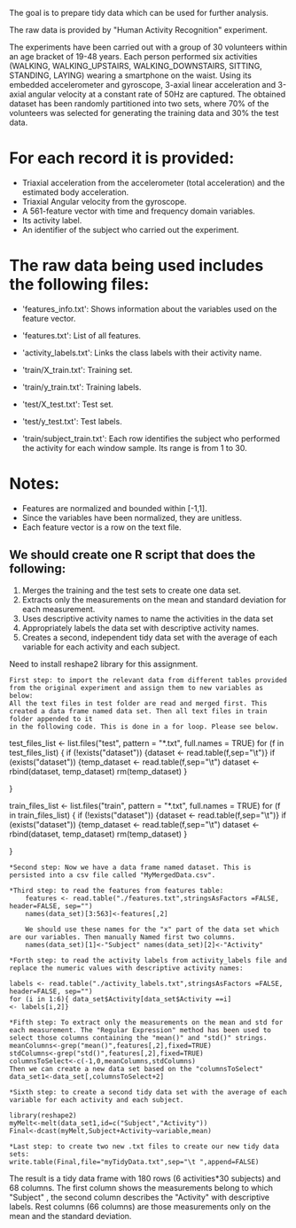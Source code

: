 The goal is to prepare tidy data which can be used for further analysis.
 
The raw data is provided by "Human Activity Recognition" experiment.

The experiments have been carried out with a group of 30 volunteers within an age bracket of 19-48 years. Each person performed six activities (WALKING, WALKING_UPSTAIRS, WALKING_DOWNSTAIRS, SITTING, STANDING, LAYING) wearing a smartphone on the waist. Using its embedded accelerometer and gyroscope, 3-axial linear acceleration and 3-axial angular velocity at a constant rate of 50Hz are captured. The obtained dataset has been randomly partitioned into two sets, where 70% of the volunteers was selected for generating the training data and 30% the test data.

For each record it is provided:
======================================

- Triaxial acceleration from the accelerometer (total acceleration) and the estimated body acceleration.
- Triaxial Angular velocity from the gyroscope.
- A 561-feature vector with time and frequency domain variables.
- Its activity label.
- An identifier of the subject who carried out the experiment.

The raw data being used includes the following files:
=========================================

- 'features_info.txt': Shows information about the variables used on the feature vector.

- 'features.txt': List of all features.

- 'activity_labels.txt': Links the class labels with their activity name.

- 'train/X_train.txt': Training set.

- 'train/y_train.txt': Training labels.

- 'test/X_test.txt': Test set.

- 'test/y_test.txt': Test labels.

- 'train/subject_train.txt': Each row identifies the subject who performed the activity for each window sample. Its range is from 1 to 30.


Notes:
======
- Features are normalized and bounded within [-1,1].
- Since the variables have been normalized, they are unitless.
- Each feature vector is a row on the text file.


## We should create one R script that does the following:
1. Merges the training and the test sets to create one data set.
2. Extracts only the measurements on the mean and standard deviation for each measurement.
3. Uses descriptive activity names to name the activities in the data set
4. Appropriately labels the data set with descriptive activity names.
5. Creates a second, independent tidy data set with the average of each variable for each activity and each subject.


Need to install reshape2 library for this assignment. 


    First step: to import the relevant data from different tables provided from the original experiment and assign them to new variables as below: 
	All the text files in test folder are read and merged first. This created a data frame named data set. Then all text files in train folder appended to it
	in the following code. This is done in a for loop. Please see below.

test_files_list <- list.files("test",  pattern = "*.txt", full.names = TRUE) 
 	for (f in test_files_list) { if (!exists("dataset")) {dataset <- read.table(f,sep="\t")}
		if (exists("dataset")) {temp_dataset <- read.table(f,sep="\t")
		dataset <- rbind(dataset, temp_dataset)
		rm(temp_dataset)
	}
	
}
	
train_files_list <- list.files("train",  pattern = "*.txt", full.names = TRUE) 
 	for (f in train_files_list) { if (!exists("dataset")) {dataset <- read.table(f,sep="\t")}
		if (exists("dataset")) {temp_dataset <- read.table(f,sep="\t")
		dataset <- rbind(dataset, temp_dataset)
		rm(temp_dataset)
	}
	
}

    *Second step: Now we have a data frame named dataset. This is persisted into a csv file called "MyMergedData.csv".

    *Third step: to read the features from features table: 
		features <- read.table("./features.txt",stringsAsFactors =FALSE, header=FALSE, sep="") 
		names(data_set)[3:563]<-features[,2] 
		
		We should use these names for the "x" part of the data set which are our variables. Then manually Named first two columns.
		names(data_set)[1]<-"Subject" names(data_set)[2]<-"Activity"

    *Forth step: to read the activity labels from activity_labels file and replace the numeric values with descriptive activity names: 

	labels <- read.table("./activity_labels.txt",stringsAsFactors =FALSE, header=FALSE, sep="") 
	for (i in 1:6){ data_set$Activity[data_set$Activity ==i] 
	<- labels[i,2]}

    *Fifth step: To extract only the measurements on the mean and std for each measurement. The "Regular Expression" method has been used to select those columns containing the "mean()" and "std()" strings. 
	meanColumns<-grep("mean()",features[,2],fixed=TRUE) 
	stdColumns<-grep("std()",features[,2],fixed=TRUE) 
	columnsToSelect<-c(-1,0,meanColumns,stdColumns) 
	Then we can create a new data set based on the "columnsToSelect" data_set1<-data_set[,columnsToSelect+2]

    *Sixth step: to create a second tidy data set with the average of each variable for each activity and each subject.

	library(reshape2) 
	myMelt<-melt(data_set1,id=c("Subject","Activity")) 
	Final<-dcast(myMelt,Subject+Activity~variable,mean)

    *Last step: to create two new .txt files to create our new tidy data sets: 
	write.table(Final,file="myTidyData.txt",sep="\t ",append=FALSE)

The result is a tidy data frame with 180 rows (6 activities*30 subjects) and 68 columns. The first column shows the measurements belong to which "Subject" , the second column describes the "Activity" with descriptive labels. Rest columns (66 columns) are those measurements only on the mean and the standard deviation.
